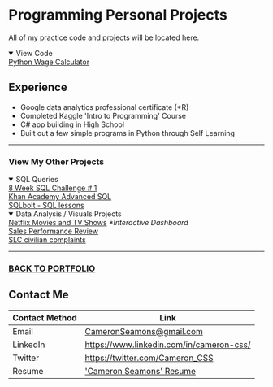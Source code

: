 # Programming Personal Projects

All of my practice code and projects will be located here.

<details open>
  <summary>View Code</summary>
<a href="https://github.com/CameronCSS/Programming-Languages/tree/main/Python%20Wage%20Calculator" target="new">Python Wage Calculator</a>
</details>

## Experience

  - Google data analytics professional certificate (*R) 
  - Completed Kaggle 'Intro to Programming' Course
  - C# app building in High School
  - Built out a few simple programs in Python through Self Learning
  
----

### View My Other Projects
    
<details open>
  <summary>SQL Queries</summary>
<a href="https://github.com/CameronCSS/SQL-Queries/tree/main/8%20Week%20SQL%20Challenge%20%23%201" target="new">8 Week SQL Challenge # 1</a>
<br>
<a href="https://github.com/CameronCSS/SQL-Queries/tree/main/Khan%20Academy%20Advanced%20SQL" target="new">Khan Academy Advanced SQL</a>
<br>
<a href="https://github.com/CameronCSS/SQL-Queries/tree/main/SQLbolt%20-%20SQL%20lessons" target="new">SQLbolt - SQL lessons</a>
</details>

<details open>
<summary>Data Analysis / Visuals Projects</summary>
<a href="https://cameroncss.github.io/Data-Analysis/Netflix/index.html" target="new">Netflix Movies and TV Shows</a><em> *Interactive Dashboard</em>
<br>
<a href="https://github.com/CameronCSS/Data-Analysis/tree/main/Sales%20Performance%20Review" target="new">Sales Performance Review</a>
<br>
<a href="https://github.com/CameronCSS/Data-Analysis/tree/main/SLC%20civilian%20complaints" target="new">SLC civilian complaints</a>
  <br>


----

### <a href="https://github.com/CameronCSS/PersonalProjects/blob/main/README.md">BACK TO PORTFOLIO</a>

## Contact Me

| Contact Method | Link |
| --- | --- |
| Email | CameronSeamons@gmail.com |
| LinkedIn | https://www.linkedin.com/in/cameron-css/|
| Twitter | https://twitter.com/Cameron_CSS |
| Resume | ['Cameron Seamons' Resume](https://drive.google.com/file/d/19vkbf2HjEpXpxndWYa4A6Dyt6gsnGv73/view?usp=sharing) | 
